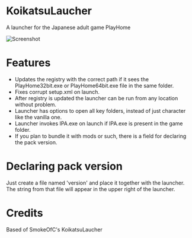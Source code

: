 # KoikatsuLaucher
A launcher for the Japanese adult game PlayHome

![Screenshot](https://i.imgur.com/lihFJBC.png "Screenshot")

# Features
- Updates the registry with the correct path if it sees the PlayHome32bit.exe or PlayHome64bit.exe file in the same folder.
- Fixes corrupt setup.xml on launch.
- After registry is updated the launcher can be run from any location without problem.
- Launcher has options to open all key folders, instead of just character like the vanilla one.
- Launcher invokes IPA.exe on launch if IPA.exe is present in the game folder.
- If you plan to bundle it with mods or such, there is a field for declaring the pack version.

# Declaring pack version
Just create a file named 'version' and place it together with the launcher. The string from that file will appear in the upper right of the launcher.

# Credits
Based of SmokeOfC's KoikatsuLaucher